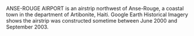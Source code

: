 ANSE-ROUGE AIRPORT is an airstrip northwest of Anse-Rouge, a coastal town in the department of Artibonite, Haiti. Google Earth Historical Imagery shows the airstrip was constructed sometime between June 2000 and September 2003.
